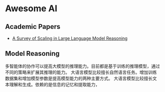 # Awesome AI 

## Academic Papers

- [A Survey of Scaling in Large Language Model Reasoning](https://arxiv.org/pdf/2504.02181)

## Model Reasoning

多智能体的协作可以提高大模型的推理能力。目前都是基于训练的推理模型，通过不同的策略来扩展其推理的能力。 大语言模型比较擅长自然语言任务。增加训练数据集和增加模型参数是提高模型能力的两种主要方式。 大语言模型比较擅长文本理解和生成。依赖的是信息的记忆和提取能力，


